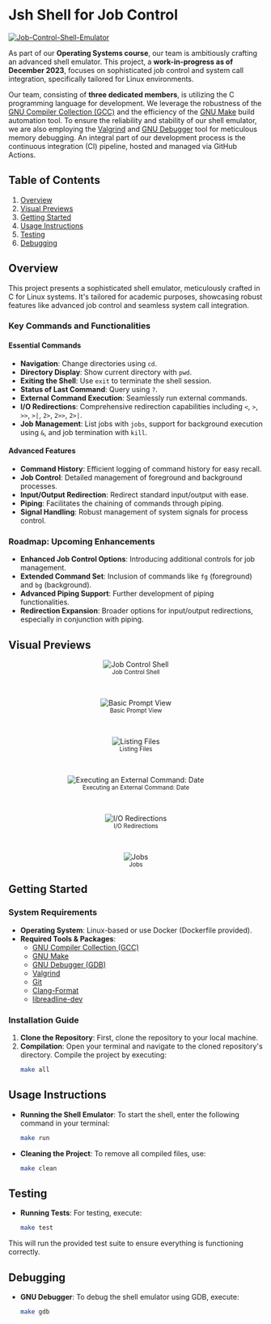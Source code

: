 # Jsh Shell for Job Control
[![Job-Control-Shell-Emulator](https://github.com/mathusanMe/Job-Control-Shell-Emulator/actions/workflows/main.yml/badge.svg)](https://github.com/mathusanMe/Job-Control-Shell-Emulator/actions/workflows/main.yml)

As part of our **Operating Systems course**, our team is ambitiously crafting an advanced shell emulator. This project, a **work-in-progress as of December 2023**, focuses on sophisticated job control and system call integration, specifically tailored for Linux environments.

Our team, consisting of **three dedicated members**, is utilizing the C programming language for development. We leverage the robustness of the [GNU Compiler Collection (GCC)](https://gcc.gnu.org/) and the efficiency of the [GNU Make](https://www.gnu.org/software/make/) build automation tool. To ensure the reliability and stability of our shell emulator, we are also employing the [Valgrind](https://valgrind.org/) and [GNU Debugger](https://www.gnu.org/software/gdb/) tool for meticulous memory debugging. An integral part of our development process is the continuous integration (CI) pipeline, hosted and managed via GitHub Actions.

## Table of Contents
1. [Overview](#overview)
2. [Visual Previews](#visual-previews)
3. [Getting Started](#getting-started)
4. [Usage Instructions](#usage-instructions)
5. [Testing](#testing)
6. [Debugging](#debugging)

## Overview

This project presents a sophisticated shell emulator, meticulously crafted in C for Linux systems. It's tailored for academic purposes, showcasing robust features like advanced job control and seamless system call integration.

### Key Commands and Functionalities

#### Essential Commands
- **Navigation**: Change directories using `cd`.
- **Directory Display**: Show current directory with `pwd`.
- **Exiting the Shell**: Use `exit` to terminate the shell session.
- **Status of Last Command**: Query using `?`.
- **External Command Execution**: Seamlessly run external commands.
- **I/O Redirections**: Comprehensive redirection capabilities including `<`, `>`, `>>`, `>|`, `2>`, `2>>`, `2>|`.
- **Job Management**: List jobs with `jobs`, support for background execution using `&`, and job termination with `kill`.

#### Advanced Features
- **Command History**: Efficient logging of command history for easy recall.
- **Job Control**: Detailed management of foreground and background processes.
- **Input/Output Redirection**: Redirect standard input/output with ease.
- **Piping**: Facilitates the chaining of commands through piping.
- **Signal Handling**: Robust management of system signals for process control.

### Roadmap: Upcoming Enhancements
- **Enhanced Job Control Options**: Introducing additional controls for job management.
- **Extended Command Set**: Inclusion of commands like `fg` (foreground) and `bg` (background).
- **Advanced Piping Support**: Further development of piping functionalities.
- **Redirection Expansion**: Broader options for input/output redirections, especially in conjunction with piping.

## Visual Previews

<p align="center">
  <img src="images/job-control-shell.png" alt="Job Control Shell">
  <br>
  <sub>Job Control Shell</sub>
</p>

<br>

<p align="center">
  <img src="images/basic-prompt-view.jpeg" alt="Basic Prompt View">
  <br>
  <sub>Basic Prompt View</sub>
</p>

<br>

<p align="center">
  <img src="images/listing-files.jpeg" alt="Listing Files">
  <br>
  <sub>Listing Files</sub>
</p>

<br>

<p align="center">
  <img src="images/date.jpeg" alt="Executing an External Command: Date">
  <br>
  <sub>Executing an External Command: Date</sub>
</p>

<br>

<p align="center">
  <img src="images/redirections.jpeg" alt="I/O Redirections">
  <br>
  <sub>I/O Redirections</sub>
</p>

<br>

<p align="center">
  <img src="images/jobs.jpeg" alt="Jobs">
  <br>
  <sub>Jobs</sub>
</p>

## Getting Started

### System Requirements
- **Operating System**: Linux-based or use Docker (Dockerfile provided).
- **Required Tools & Packages**: 
  - [GNU Compiler Collection (GCC)](https://gcc.gnu.org/) 
  - [GNU Make](https://www.gnu.org/software/make/)
  - [GNU Debugger (GDB)](https://www.gnu.org/software/gdb/)
  - [Valgrind](https://valgrind.org/)
  - [Git](https://git-scm.com/)
  - [Clang-Format](https://clang.llvm.org/docs/ClangFormat.html)
  - [libreadline-dev](https://packages.debian.org/sid/libreadline-dev)

### Installation Guide
1. **Clone the Repository**: First, clone the repository to your local machine.
2. **Compilation**: Open your terminal and navigate to the cloned repository's directory. Compile the project by executing:
   ```bash
   make all
   ```

## Usage Instructions
- **Running the Shell Emulator**: To start the shell, enter the following command in your terminal:
  ```bash
  make run
  ```
- **Cleaning the Project**: To remove all compiled files, use:
  ```bash
  make clean
  ```

## Testing
- **Running Tests**: For testing, execute:
  ```bash
  make test
  ```

This will run the provided test suite to ensure everything is functioning correctly.

## Debugging
- **GNU Debugger**: To debug the shell emulator using GDB, execute:
  ```bash
  make gdb
  ```
